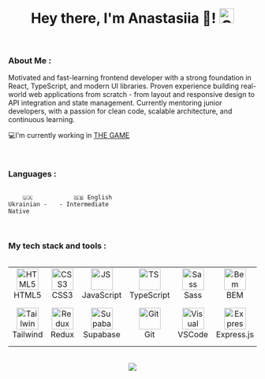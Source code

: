 <div id="header" align="center">
<h1>
Hey there, I'm Anastasiia 👋!
<img src="./assets/giphy.gif" width="30px" alt="GIF">
</h1>

   </div>

   <br/>
   
### About Me :

Motivated and fast-learning frontend developer with a strong foundation in React, TypeScript, and modern UI libraries. Proven experience building real-world web applications from scratch - from layout and responsive design to API integration and state management. Currently mentoring junior developers, with a passion for clean code, scalable architecture, and continuous learning.

💻I’m currently working in [THE GAME](https://www.linkedin.com/company/the-game-ua/posts/?feedView=all)  
  

<br/>  

### Languages :

<div style="display: flex; align-items: flex-start; align: center">
<table  align="center">
  <tr>
    
        🇺🇦 Ukrainian - Native
        
  </tr>

  <tr>
    
        🇬🇧 English - Intermediate
        
  </tr>
  
</table>
</div>
<br/>

### My tech stack and tools :

<div style="display: flex; align-items: flex-start; align: center">
<table align="center">
  <tr>
     <td align="center"  width="88">
         <img src="https://profilinator.rishav.dev/skills-assets/html5-original-wordmark.svg" alt="HTML5" width="44" height="44"/>
      <br>HTML5
    </td>
    <td align="center" width="88">
        <img src="https://profilinator.rishav.dev/skills-assets/css3-original-wordmark.svg" alt="CSS3" width="44" height="44"/>
      <br>CSS3
    </td>
<td align="center" width="88">
         <img src="https://profilinator.rishav.dev/skills-assets/javascript-original.svg" alt="JS" width="44" height="44"/>
      <br>JavaScript
    </td>
    <td align="center" width="88">
        <img src="https://profilinator.rishav.dev/skills-assets/typescript-original.svg" alt="TS" width="44" height="44"/>
      <br>TypeScript
    </td>
     <td align="center" width="88">
        <img src="https://profilinator.rishav.dev/skills-assets/sass-original.svg" alt="Sass" width="44" height="44"/>
      <br>Sass
    </td>
    <td align="center" width="88"> 
        <img src="https://profilinator.rishav.dev/skills-assets/bem.svg" alt="Bem" width="44" height="44"/>
      <br>BEM
    </td>
    <td align="center" width="88">
        <img src="https://profilinator.rishav.dev/skills-assets/react-original-wordmark.svg" alt="React" width="44" height="44"/>
      <br>React.js
    </td>
    <td align="center" width="88">
        <img src="https://profilinator.rishav.dev/skills-assets/nextjs.png" alt="Next.js" width="44" height="44"/>
      <br>Next.js
    </td>
    <td align="center" width="88">
      <img src="https://profilinator.rishav.dev/skills-assets/nodejs-original-wordmark.svg" alt="Node.js" width="44" height="44"/>
      <br>Node.js
    </td>
  </tr>    
    <td align="center"  width="88">
        <img src="https://profilinator.rishav.dev/skills-assets/tailwindcss.svg" alt="Tailwind" width="44" height="44"/>
      <br>Tailwind
    </td>
    <td align="center" width="88">
        <img src="https://profilinator.rishav.dev/skills-assets/redux-original.svg" alt="Redux" width="44" height="44"/>
      <br>Redux
    </td>
      <td align="center" width="88">
        <img src="https://raw.githubusercontent.com/danielcranney/readme-generator/main/public/icons/skills/supabase-colored.svg" alt="Supabase" width="44" height="44"/>
      <br>Supabase
    </td>
      </td>
     <td align="center" width="88">
        <img src="https://raw.githubusercontent.com/danielcranney/readme-generator/main/public/icons/skills/git-colored.svg" alt="Git" width="44" height="44"/>
      <br>Git
    </td>
  <td align="center" width="88">
        <img src="https://raw.githubusercontent.com/danielcranney/readme-generator/main/public/icons/skills/visualstudiocode.svg" alt="Visual Studio Code" width="44" height="44"/>
      <br>VSCode
     </td>
  <td align="center" width="88">
        <img src="https://profilinator.rishav.dev/skills-assets/express-original-wordmark.svg" alt="Express.js" width="44" height="44"/>
      <br>Express.js
     </td>
   <td align="center" width="88">
        <img src="https://profilinator.rishav.dev/skills-assets/styled-components.png" alt="Styled Components" width="44" height="44"/>
      <br>Styled Components
     </td>
    <td align="center" width="88">
        <img src="https://profilinator.rishav.dev/skills-assets/amazonwebservices-original-wordmark.svg" alt="AWS" width="44" height="44"/>
      <br>AWS
     </td>
    <td align="center" width="88">
        <img src="https://profilinator.rishav.dev/skills-assets/firebase.png" alt="Firebase" width="44" height="44"/>
      <br>Firebase
     </td>
</table>
</div>


<br/>  


<div align="center"><img src="https://u8views.com/api/v1/github/profiles/174583003/views/day-week-month-total-count.svg" align="center" /></div> 
